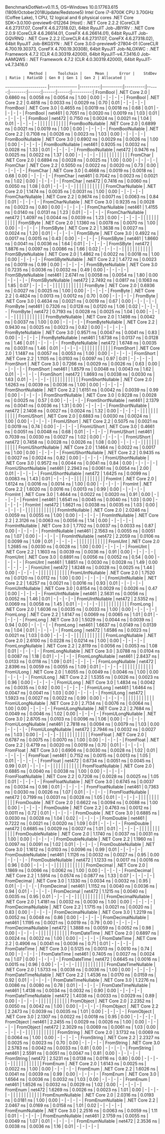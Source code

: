 
BenchmarkDotNet=v0.11.5, OS=Windows 10.0.17763.615 (1809/October2018Update/Redstone5)
Intel Core i7-8700K CPU 3.70GHz (Coffee Lake), 1 CPU, 12 logical and 6 physical cores
.NET Core SDK=3.0.100-preview6-012264
  [Host]     : .NET Core 2.2.2 (CoreCLR 4.6.27317.07, CoreFX 4.6.27318.02), 64bit RyuJIT
  Job-JBIYRV : .NET Core 2.0.9 (CoreCLR 4.6.26614.01, CoreFX 4.6.26614.01), 64bit RyuJIT
  Job-GQVRNQ : .NET Core 2.2.2 (CoreCLR 4.6.27317.07, CoreFX 4.6.27318.02), 64bit RyuJIT
  Job-BKGSYN : .NET Core 3.0.0-preview6-27804-01 (CoreCLR 4.700.19.30373, CoreFX 4.700.19.30308), 64bit RyuJIT
  Job-NLOXWC : .NET Framework 4.7.2 (CLR 4.0.30319.42000), 64bit RyuJIT-v4.7.3416.0
  Job-AAMQWS : .NET Framework 4.7.2 (CLR 4.0.30319.42000), 64bit RyuJIT-v4.7.3416.0


               Method |     Toolchain |      Mean |     Error |    StdDev | Ratio | RatioSD | Gen 0 | Gen 1 | Gen 2 | Allocated |
--------------------- |-------------- |----------:|----------:|----------:|------:|--------:|------:|------:|------:|----------:|
             FromBool | .NET Core 2.0 | 0.6860 ns | 0.0058 ns | 0.0054 ns |  1.00 |    0.00 |     - |     - |     - |         - |
             FromBool | .NET Core 2.2 | 0.4818 ns | 0.0033 ns | 0.0029 ns |  0.70 |    0.01 |     - |     - |     - |         - |
             FromBool | .NET Core 3.0 | 0.4655 ns | 0.0019 ns | 0.0018 ns |  0.68 |    0.01 |     - |     - |     - |         - |
             FromBool |        net461 | 0.7051 ns | 0.0020 ns | 0.0019 ns |  1.03 |    0.01 |     - |     - |     - |         - |
             FromBool |        net472 | 0.7150 ns | 0.0024 ns | 0.0021 ns |  1.04 |    0.01 |     - |     - |     - |         - |
                      |               |           |           |           |       |         |       |       |       |           |
     FromBoolNullable | .NET Core 2.0 | 0.6899 ns | 0.0021 ns | 0.0019 ns |  1.00 |    0.00 |     - |     - |     - |         - |
     FromBoolNullable | .NET Core 2.2 | 0.7108 ns | 0.0026 ns | 0.0023 ns |  1.03 |    0.00 |     - |     - |     - |         - |
     FromBoolNullable | .NET Core 3.0 | 0.6902 ns | 0.0029 ns | 0.0026 ns |  1.00 |    0.00 |     - |     - |     - |         - |
     FromBoolNullable |        net461 | 0.9205 ns | 0.0032 ns | 0.0028 ns |  1.33 |    0.01 |     - |     - |     - |         - |
     FromBoolNullable |        net472 | 0.9476 ns | 0.0025 ns | 0.0022 ns |  1.37 |    0.00 |     - |     - |     - |         - |
                      |               |           |           |           |       |         |       |       |       |           |
             FromChar | .NET Core 2.0 | 0.6894 ns | 0.0028 ns | 0.0025 ns |  1.00 |    0.00 |     - |     - |     - |         - |
             FromChar | .NET Core 2.2 | 0.5050 ns | 0.0022 ns | 0.0020 ns |  0.73 |    0.00 |     - |     - |     - |         - |
             FromChar | .NET Core 3.0 | 0.4668 ns | 0.0019 ns | 0.0018 ns |  0.68 |    0.00 |     - |     - |     - |         - |
             FromChar |        net461 | 0.7042 ns | 0.0023 ns | 0.0021 ns |  1.02 |    0.00 |     - |     - |     - |         - |
             FromChar |        net472 | 0.7416 ns | 0.0060 ns | 0.0050 ns |  1.08 |    0.01 |     - |     - |     - |         - |
                      |               |           |           |           |       |         |       |       |       |           |
     FromCharNullable | .NET Core 2.0 | 1.1474 ns | 0.0035 ns | 0.0031 ns |  1.00 |    0.00 |     - |     - |     - |         - |
     FromCharNullable | .NET Core 2.2 | 0.9674 ns | 0.0071 ns | 0.0063 ns |  0.84 |    0.01 |     - |     - |     - |         - |
     FromCharNullable | .NET Core 3.0 | 0.9235 ns | 0.0028 ns | 0.0023 ns |  0.80 |    0.00 |     - |     - |     - |         - |
     FromCharNullable |        net461 | 1.4155 ns | 0.0140 ns | 0.0131 ns |  1.23 |    0.01 |     - |     - |     - |         - |
     FromCharNullable |        net472 | 1.4097 ns | 0.0044 ns | 0.0039 ns |  1.23 |    0.00 |     - |     - |     - |         - |
                      |               |           |           |           |       |         |       |       |       |           |
            FromSByte | .NET Core 2.0 | 1.1360 ns | 0.0078 ns | 0.0070 ns |  1.00 |    0.00 |     - |     - |     - |         - |
            FromSByte | .NET Core 2.2 | 1.3638 ns | 0.0027 ns | 0.0024 ns |  1.20 |    0.01 |     - |     - |     - |         - |
            FromSByte | .NET Core 3.0 | 0.4922 ns | 0.0017 ns | 0.0015 ns |  0.43 |    0.00 |     - |     - |     - |         - |
            FromSByte |        net461 | 1.8660 ns | 0.0041 ns | 0.0036 ns |  1.64 |    0.01 |     - |     - |     - |         - |
            FromSByte |        net472 | 1.8876 ns | 0.0097 ns | 0.0086 ns |  1.66 |    0.02 |     - |     - |     - |         - |
                      |               |           |           |           |       |         |       |       |       |           |
    FromSByteNullable | .NET Core 2.0 | 1.4862 ns | 0.0022 ns | 0.0018 ns |  1.00 |    0.00 |     - |     - |     - |         - |
    FromSByteNullable | .NET Core 2.2 | 1.4772 ns | 0.0023 ns | 0.0019 ns |  0.99 |    0.00 |     - |     - |     - |         - |
    FromSByteNullable | .NET Core 3.0 | 0.7235 ns | 0.0036 ns | 0.0032 ns |  0.49 |    0.00 |     - |     - |     - |         - |
    FromSByteNullable |        net461 | 2.6741 ns | 0.0058 ns | 0.0054 ns |  1.80 |    0.00 |     - |     - |     - |         - |
    FromSByteNullable |        net472 | 2.7492 ns | 0.0817 ns | 0.1063 ns |  1.85 |    0.07 |     - |     - |     - |         - |
                      |               |           |           |           |       |         |       |       |       |           |
             FromByte | .NET Core 2.0 | 0.6936 ns | 0.0027 ns | 0.0025 ns |  1.00 |    0.00 |     - |     - |     - |         - |
             FromByte | .NET Core 2.2 | 0.4824 ns | 0.0013 ns | 0.0012 ns |  0.70 |    0.00 |     - |     - |     - |         - |
             FromByte | .NET Core 3.0 | 0.4634 ns | 0.0021 ns | 0.0019 ns |  0.67 |    0.00 |     - |     - |     - |         - |
             FromByte |        net461 | 0.7326 ns | 0.0128 ns | 0.0120 ns |  1.06 |    0.02 |     - |     - |     - |         - |
             FromByte |        net472 | 0.7193 ns | 0.0028 ns | 0.0025 ns |  1.04 |    0.00 |     - |     - |     - |         - |
                      |               |           |           |           |       |         |       |       |       |           |
     FromByteNullable | .NET Core 2.0 | 1.1498 ns | 0.0042 ns | 0.0037 ns |  1.00 |    0.00 |     - |     - |     - |         - |
     FromByteNullable | .NET Core 2.2 | 0.9430 ns | 0.0025 ns | 0.0023 ns |  0.82 |    0.00 |     - |     - |     - |         - |
     FromByteNullable | .NET Core 3.0 | 0.9571 ns | 0.0047 ns | 0.0041 ns |  0.83 |    0.00 |     - |     - |     - |         - |
     FromByteNullable |        net461 | 1.6738 ns | 0.0137 ns | 0.0128 ns |  1.46 |    0.01 |     - |     - |     - |         - |
     FromByteNullable |        net472 | 1.6748 ns | 0.0035 ns | 0.0031 ns |  1.46 |    0.01 |     - |     - |     - |         - |
                      |               |           |           |           |       |         |       |       |       |           |
            FromShort | .NET Core 2.0 | 1.1487 ns | 0.0057 ns | 0.0053 ns |  1.00 |    0.00 |     - |     - |     - |         - |
            FromShort | .NET Core 2.2 | 1.1105 ns | 0.0103 ns | 0.0097 ns |  0.97 |    0.01 |     - |     - |     - |         - |
            FromShort | .NET Core 3.0 | 0.7266 ns | 0.0029 ns | 0.0026 ns |  0.63 |    0.00 |     - |     - |     - |         - |
            FromShort |        net461 | 1.8579 ns | 0.0048 ns | 0.0043 ns |  1.62 |    0.01 |     - |     - |     - |         - |
            FromShort |        net472 | 1.8693 ns | 0.0038 ns | 0.0030 ns |  1.63 |    0.01 |     - |     - |     - |         - |
                      |               |           |           |           |       |         |       |       |       |           |
    FromShortNullable | .NET Core 2.0 | 1.6263 ns | 0.0039 ns | 0.0036 ns |  1.00 |    0.00 |     - |     - |     - |         - |
    FromShortNullable | .NET Core 2.2 | 1.6151 ns | 0.0042 ns | 0.0039 ns |  0.99 |    0.00 |     - |     - |     - |         - |
    FromShortNullable | .NET Core 3.0 | 0.9228 ns | 0.0028 ns | 0.0025 ns |  0.57 |    0.00 |     - |     - |     - |         - |
    FromShortNullable |        net461 | 2.1379 ns | 0.0041 ns | 0.0036 ns |  1.31 |    0.00 |     - |     - |     - |         - |
    FromShortNullable |        net472 | 2.1408 ns | 0.0027 ns | 0.0024 ns |  1.32 |    0.00 |     - |     - |     - |         - |
                      |               |           |           |           |       |         |       |       |       |           |
           FromUShort | .NET Core 2.0 | 0.6883 ns | 0.0030 ns | 0.0024 ns |  1.00 |    0.00 |     - |     - |     - |         - |
           FromUShort | .NET Core 2.2 | 0.5075 ns | 0.0021 ns | 0.0019 ns |  0.74 |    0.00 |     - |     - |     - |         - |
           FromUShort | .NET Core 3.0 | 0.4661 ns | 0.0051 ns | 0.0048 ns |  0.68 |    0.01 |     - |     - |     - |         - |
           FromUShort |        net461 | 0.7039 ns | 0.0030 ns | 0.0027 ns |  1.02 |    0.00 |     - |     - |     - |         - |
           FromUShort |        net472 | 0.7458 ns | 0.0028 ns | 0.0026 ns |  1.08 |    0.00 |     - |     - |     - |         - |
                      |               |           |           |           |       |         |       |       |       |           |
   FromUShortNullable | .NET Core 2.0 | 1.1464 ns | 0.0022 ns | 0.0017 ns |  1.00 |    0.00 |     - |     - |     - |         - |
   FromUShortNullable | .NET Core 2.2 | 0.9435 ns | 0.0027 ns | 0.0024 ns |  0.82 |    0.00 |     - |     - |     - |         - |
   FromUShortNullable | .NET Core 3.0 | 0.9572 ns | 0.0044 ns | 0.0041 ns |  0.84 |    0.00 |     - |     - |     - |         - |
   FromUShortNullable |        net461 | 2.2943 ns | 0.0061 ns | 0.0054 ns |  2.00 |    0.01 |     - |     - |     - |         - |
   FromUShortNullable |        net472 | 1.6425 ns | 0.0099 ns | 0.0083 ns |  1.43 |    0.01 |     - |     - |     - |         - |
                      |               |           |           |           |       |         |       |       |       |           |
              FromInt | .NET Core 2.0 | 1.6124 ns | 0.0016 ns | 0.0014 ns |  1.00 |    0.00 |     - |     - |     - |         - |
              FromInt | .NET Core 2.2 | 1.6020 ns | 0.0016 ns | 0.0013 ns |  0.99 |    0.00 |     - |     - |     - |         - |
              FromInt | .NET Core 3.0 | 1.4644 ns | 0.0022 ns | 0.0020 ns |  0.91 |    0.00 |     - |     - |     - |         - |
              FromInt |        net461 | 1.6541 ns | 0.0045 ns | 0.0040 ns |  1.03 |    0.00 |     - |     - |     - |         - |
              FromInt |        net472 | 1.6621 ns | 0.0038 ns | 0.0035 ns |  1.03 |    0.00 |     - |     - |     - |         - |
                      |               |           |           |           |       |         |       |       |       |           |
      FromIntNullable | .NET Core 2.0 | 2.0246 ns | 0.0059 ns | 0.0055 ns |  1.00 |    0.00 |     - |     - |     - |         - |
      FromIntNullable | .NET Core 2.2 | 2.3126 ns | 0.0063 ns | 0.0056 ns |  1.14 |    0.00 |     - |     - |     - |         - |
      FromIntNullable | .NET Core 3.0 | 1.7702 ns | 0.0037 ns | 0.0033 ns |  0.87 |    0.00 |     - |     - |     - |         - |
      FromIntNullable |        net461 | 2.1563 ns | 0.0055 ns | 0.0051 ns |  1.07 |    0.00 |     - |     - |     - |         - |
      FromIntNullable |        net472 | 2.2059 ns | 0.0106 ns | 0.0099 ns |  1.09 |    0.01 |     - |     - |     - |         - |
                      |               |           |           |           |       |         |       |       |       |           |
             FromUInt | .NET Core 2.0 | 1.2685 ns | 0.0030 ns | 0.0028 ns |  1.00 |    0.00 |     - |     - |     - |         - |
             FromUInt | .NET Core 2.2 | 1.1603 ns | 0.0039 ns | 0.0036 ns |  0.91 |    0.00 |     - |     - |     - |         - |
             FromUInt | .NET Core 3.0 | 0.6891 ns | 0.0056 ns | 0.0052 ns |  0.54 |    0.00 |     - |     - |     - |         - |
             FromUInt |        net461 | 1.8851 ns | 0.0030 ns | 0.0028 ns |  1.49 |    0.00 |     - |     - |     - |         - |
             FromUInt |        net472 | 1.8248 ns | 0.0028 ns | 0.0025 ns |  1.44 |    0.00 |     - |     - |     - |         - |
                      |               |           |           |           |       |         |       |       |       |           |
     FromUIntNullable | .NET Core 2.0 | 1.7520 ns | 0.0120 ns | 0.0112 ns |  1.00 |    0.00 |     - |     - |     - |         - |
     FromUIntNullable | .NET Core 2.2 | 1.6257 ns | 0.0021 ns | 0.0016 ns |  0.93 |    0.01 |     - |     - |     - |         - |
     FromUIntNullable | .NET Core 3.0 | 0.8154 ns | 0.0029 ns | 0.0026 ns |  0.47 |    0.00 |     - |     - |     - |         - |
     FromUIntNullable |        net461 | 2.5631 ns | 0.0056 ns | 0.0052 ns |  1.46 |    0.01 |     - |     - |     - |         - |
     FromUIntNullable |        net472 | 2.5352 ns | 0.0069 ns | 0.0058 ns |  1.45 |    0.01 |     - |     - |     - |         - |
                      |               |           |           |           |       |         |       |       |       |           |
             FromLong | .NET Core 2.0 | 1.6036 ns | 0.0035 ns | 0.0033 ns |  1.00 |    0.00 |     - |     - |     - |         - |
             FromLong | .NET Core 2.2 | 1.6147 ns | 0.0069 ns | 0.0065 ns |  1.01 |    0.01 |     - |     - |     - |         - |
             FromLong | .NET Core 3.0 | 1.5029 ns | 0.0044 ns | 0.0039 ns |  0.94 |    0.00 |     - |     - |     - |         - |
             FromLong |        net461 | 1.6637 ns | 0.0149 ns | 0.0139 ns |  1.04 |    0.01 |     - |     - |     - |         - |
             FromLong |        net472 | 1.6586 ns | 0.0023 ns | 0.0021 ns |  1.03 |    0.00 |     - |     - |     - |         - |
                      |               |           |           |           |       |         |       |       |       |           |
     FromLongNullable | .NET Core 2.0 | 2.6100 ns | 0.0228 ns | 0.0214 ns |  1.00 |    0.00 |     - |     - |     - |         - |
     FromLongNullable | .NET Core 2.2 | 2.8119 ns | 0.0056 ns | 0.0053 ns |  1.08 |    0.01 |     - |     - |     - |         - |
     FromLongNullable | .NET Core 3.0 | 3.0788 ns | 0.0104 ns | 0.0087 ns |  1.18 |    0.01 |     - |     - |     - |         - |
     FromLongNullable |        net461 | 2.8437 ns | 0.0133 ns | 0.0118 ns |  1.09 |    0.01 |     - |     - |     - |         - |
     FromLongNullable |        net472 | 2.8396 ns | 0.0059 ns | 0.0055 ns |  1.09 |    0.01 |     - |     - |     - |         - |
                      |               |           |           |           |       |         |       |       |       |           |
            FromULong | .NET Core 2.0 | 1.6055 ns | 0.0049 ns | 0.0046 ns |  1.00 |    0.00 |     - |     - |     - |         - |
            FromULong | .NET Core 2.2 | 1.5355 ns | 0.0026 ns | 0.0023 ns |  0.96 |    0.00 |     - |     - |     - |         - |
            FromULong | .NET Core 3.0 | 1.4834 ns | 0.0042 ns | 0.0035 ns |  0.92 |    0.00 |     - |     - |     - |         - |
            FromULong |        net461 | 1.6464 ns | 0.0047 ns | 0.0041 ns |  1.03 |    0.00 |     - |     - |     - |         - |
            FromULong |        net472 | 1.5923 ns | 0.0027 ns | 0.0022 ns |  0.99 |    0.00 |     - |     - |     - |         - |
                      |               |           |           |           |       |         |       |       |       |           |
    FromULongNullable | .NET Core 2.0 | 2.7134 ns | 0.0076 ns | 0.0064 ns |  1.00 |    0.00 |     - |     - |     - |         - |
    FromULongNullable | .NET Core 2.2 | 2.7684 ns | 0.0049 ns | 0.0046 ns |  1.02 |    0.00 |     - |     - |     - |         - |
    FromULongNullable | .NET Core 3.0 | 2.8705 ns | 0.0103 ns | 0.0096 ns |  1.06 |    0.00 |     - |     - |     - |         - |
    FromULongNullable |        net461 | 2.7818 ns | 0.0094 ns | 0.0079 ns |  1.03 |    0.00 |     - |     - |     - |         - |
    FromULongNullable |        net472 | 2.7946 ns | 0.0032 ns | 0.0027 ns |  1.03 |    0.00 |     - |     - |     - |         - |
                      |               |           |           |           |       |         |       |       |       |           |
            FromFloat | .NET Core 2.0 | 0.6787 ns | 0.0075 ns | 0.0070 ns |  1.00 |    0.00 |     - |     - |     - |         - |
            FromFloat | .NET Core 2.2 | 0.4719 ns | 0.0020 ns | 0.0019 ns |  0.70 |    0.01 |     - |     - |     - |         - |
            FromFloat | .NET Core 3.0 | 0.6906 ns | 0.0030 ns | 0.0028 ns |  1.02 |    0.01 |     - |     - |     - |         - |
            FromFloat |        net461 | 0.7152 ns | 0.0015 ns | 0.0013 ns |  1.05 |    0.01 |     - |     - |     - |         - |
            FromFloat |        net472 | 0.6734 ns | 0.0051 ns | 0.0045 ns |  0.99 |    0.01 |     - |     - |     - |         - |
                      |               |           |           |           |       |         |       |       |       |           |
    FromFloatNullable | .NET Core 2.0 | 0.6885 ns | 0.0040 ns | 0.0038 ns |  1.00 |    0.00 |     - |     - |     - |         - |
    FromFloatNullable | .NET Core 2.2 | 0.7208 ns | 0.0028 ns | 0.0025 ns |  1.05 |    0.01 |     - |     - |     - |         - |
    FromFloatNullable | .NET Core 3.0 | 0.6745 ns | 0.0037 ns | 0.0034 ns |  0.98 |    0.01 |     - |     - |     - |         - |
    FromFloatNullable |        net461 | 0.7363 ns | 0.0030 ns | 0.0026 ns |  1.07 |    0.01 |     - |     - |     - |         - |
    FromFloatNullable |        net472 | 0.7199 ns | 0.0031 ns | 0.0028 ns |  1.05 |    0.01 |     - |     - |     - |         - |
                      |               |           |           |           |       |         |       |       |       |           |
           FromDouble | .NET Core 2.0 | 0.6622 ns | 0.0094 ns | 0.0088 ns |  1.00 |    0.00 |     - |     - |     - |         - |
           FromDouble | .NET Core 2.2 | 0.4763 ns | 0.0012 ns | 0.0011 ns |  0.72 |    0.01 |     - |     - |     - |         - |
           FromDouble | .NET Core 3.0 | 0.6885 ns | 0.0030 ns | 0.0028 ns |  1.04 |    0.02 |     - |     - |     - |         - |
           FromDouble |        net461 | 0.7222 ns | 0.0021 ns | 0.0020 ns |  1.09 |    0.01 |     - |     - |     - |         - |
           FromDouble |        net472 | 0.6685 ns | 0.0029 ns | 0.0027 ns |  1.01 |    0.01 |     - |     - |     - |         - |
                      |               |           |           |           |       |         |       |       |       |           |
   FromDoubleNullable | .NET Core 2.0 | 1.1740 ns | 0.0037 ns | 0.0031 ns |  1.00 |    0.00 |     - |     - |     - |         - |
   FromDoubleNullable | .NET Core 2.2 | 1.1960 ns | 0.0097 ns | 0.0091 ns |  1.02 |    0.01 |     - |     - |     - |         - |
   FromDoubleNullable | .NET Core 3.0 | 1.1612 ns | 0.0103 ns | 0.0096 ns |  0.99 |    0.01 |     - |     - |     - |         - |
   FromDoubleNullable |        net461 | 1.1126 ns | 0.0032 ns | 0.0027 ns |  0.95 |    0.00 |     - |     - |     - |         - |
   FromDoubleNullable |        net472 | 1.1233 ns | 0.0017 ns | 0.0016 ns |  0.96 |    0.00 |     - |     - |     - |         - |
                      |               |           |           |           |       |         |       |       |       |           |
          FromDecimal | .NET Core 2.0 | 1.1869 ns | 0.0066 ns | 0.0062 ns |  1.00 |    0.00 |     - |     - |     - |         - |
          FromDecimal | .NET Core 2.2 | 1.5914 ns | 0.0574 ns | 0.0877 ns |  1.33 |    0.07 |     - |     - |     - |         - |
          FromDecimal | .NET Core 3.0 | 1.1330 ns | 0.0034 ns | 0.0032 ns |  0.95 |    0.01 |     - |     - |     - |         - |
          FromDecimal |        net461 | 1.1152 ns | 0.0040 ns | 0.0036 ns |  0.94 |    0.01 |     - |     - |     - |         - |
          FromDecimal |        net472 | 1.1215 ns | 0.0040 ns | 0.0035 ns |  0.95 |    0.01 |     - |     - |     - |         - |
                      |               |           |           |           |       |         |       |       |       |           |
  FromDecimalNullable | .NET Core 2.0 | 1.4181 ns | 0.0032 ns | 0.0030 ns |  1.00 |    0.00 |     - |     - |     - |         - |
  FromDecimalNullable | .NET Core 2.2 | 1.1715 ns | 0.0021 ns | 0.0020 ns |  0.83 |    0.00 |     - |     - |     - |         - |
  FromDecimalNullable | .NET Core 3.0 | 1.2219 ns | 0.0052 ns | 0.0048 ns |  0.86 |    0.00 |     - |     - |     - |         - |
  FromDecimalNullable |        net461 | 1.1195 ns | 0.0021 ns | 0.0019 ns |  0.79 |    0.00 |     - |     - |     - |         - |
  FromDecimalNullable |        net472 | 1.3888 ns | 0.0059 ns | 0.0052 ns |  0.98 |    0.00 |     - |     - |     - |         - |
                      |               |           |           |           |       |         |       |       |       |           |
         FromDateTime | .NET Core 2.0 | 0.6897 ns | 0.0024 ns | 0.0022 ns |  1.00 |    0.00 |     - |     - |     - |         - |
         FromDateTime | .NET Core 2.2 | 0.4906 ns | 0.0041 ns | 0.0036 ns |  0.71 |    0.01 |     - |     - |     - |         - |
         FromDateTime | .NET Core 3.0 | 0.5125 ns | 0.0013 ns | 0.0010 ns |  0.74 |    0.00 |     - |     - |     - |         - |
         FromDateTime |        net461 | 0.7405 ns | 0.0027 ns | 0.0024 ns |  1.07 |    0.00 |     - |     - |     - |         - |
         FromDateTime |        net472 | 0.6645 ns | 0.0016 ns | 0.0015 ns |  0.96 |    0.00 |     - |     - |     - |         - |
                      |               |           |           |           |       |         |       |       |       |           |
 FromDateTimeNullable | .NET Core 2.0 | 1.5733 ns | 0.0038 ns | 0.0036 ns |  1.00 |    0.00 |     - |     - |     - |         - |
 FromDateTimeNullable | .NET Core 2.2 | 1.4536 ns | 0.0170 ns | 0.0159 ns |  0.92 |    0.01 |     - |     - |     - |         - |
 FromDateTimeNullable | .NET Core 3.0 | 1.2276 ns | 0.0086 ns | 0.0080 ns |  0.78 |    0.01 |     - |     - |     - |         - |
 FromDateTimeNullable |        net461 | 1.4138 ns | 0.0034 ns | 0.0032 ns |  0.90 |    0.00 |     - |     - |     - |         - |
 FromDateTimeNullable |        net472 | 1.4038 ns | 0.0033 ns | 0.0029 ns |  0.89 |    0.00 |     - |     - |     - |         - |
                      |               |           |           |           |       |         |       |       |       |           |
           FromObject | .NET Core 2.0 | 2.2352 ns | 0.0050 ns | 0.0042 ns |  1.00 |    0.00 |     - |     - |     - |         - |
           FromObject | .NET Core 2.2 | 2.2473 ns | 0.0039 ns | 0.0035 ns |  1.01 |    0.00 |     - |     - |     - |         - |
           FromObject | .NET Core 3.0 | 2.1307 ns | 0.0022 ns | 0.0018 ns |  0.95 |    0.00 |     - |     - |     - |         - |
           FromObject |        net461 | 2.2455 ns | 0.0029 ns | 0.0026 ns |  1.00 |    0.00 |     - |     - |     - |         - |
           FromObject |        net472 | 2.3029 ns | 0.0069 ns | 0.0061 ns |  1.03 |    0.00 |     - |     - |     - |         - |
                      |               |           |           |           |       |         |       |       |       |           |
           FromString | .NET Core 2.0 | 3.1732 ns | 0.0069 ns | 0.0064 ns |  1.00 |    0.00 |     - |     - |     - |         - |
           FromString | .NET Core 2.2 | 2.2327 ns | 0.0025 ns | 0.0023 ns |  0.70 |    0.00 |     - |     - |     - |         - |
           FromString | .NET Core 3.0 | 2.5783 ns | 0.0042 ns | 0.0033 ns |  0.81 |    0.00 |     - |     - |     - |         - |
           FromString |        net461 | 2.5591 ns | 0.0051 ns | 0.0047 ns |  0.81 |    0.00 |     - |     - |     - |         - |
           FromString |        net472 | 2.5231 ns | 0.0138 ns | 0.0116 ns |  0.80 |    0.00 |     - |     - |     - |         - |
                      |               |           |           |           |       |         |       |       |       |           |
             FromEnum | .NET Core 2.0 | 1.6143 ns | 0.0025 ns | 0.0022 ns |  1.00 |    0.00 |     - |     - |     - |         - |
             FromEnum | .NET Core 2.2 | 1.6026 ns | 0.0041 ns | 0.0039 ns |  0.99 |    0.00 |     - |     - |     - |         - |
             FromEnum | .NET Core 3.0 | 1.6564 ns | 0.0036 ns | 0.0032 ns |  1.03 |    0.00 |     - |     - |     - |         - |
             FromEnum |        net461 | 1.6526 ns | 0.0032 ns | 0.0029 ns |  1.02 |    0.00 |     - |     - |     - |         - |
             FromEnum |        net472 | 1.6269 ns | 0.0026 ns | 0.0023 ns |  1.01 |    0.00 |     - |     - |     - |         - |
                      |               |           |           |           |       |         |       |       |       |           |
     FromEnumNullable | .NET Core 2.0 | 2.0316 ns | 0.0193 ns | 0.0181 ns |  1.00 |    0.00 |     - |     - |     - |         - |
     FromEnumNullable | .NET Core 2.2 | 2.0467 ns | 0.0169 ns | 0.0158 ns |  1.01 |    0.02 |     - |     - |     - |         - |
     FromEnumNullable | .NET Core 3.0 | 2.2516 ns | 0.0063 ns | 0.0059 ns |  1.11 |    0.01 |     - |     - |     - |         - |
     FromEnumNullable |        net461 | 2.1759 ns | 0.0055 ns | 0.0049 ns |  1.07 |    0.01 |     - |     - |     - |         - |
     FromEnumNullable |        net472 | 2.3536 ns | 0.0038 ns | 0.0036 ns |  1.16 |    0.01 |     - |     - |     - |         - |
